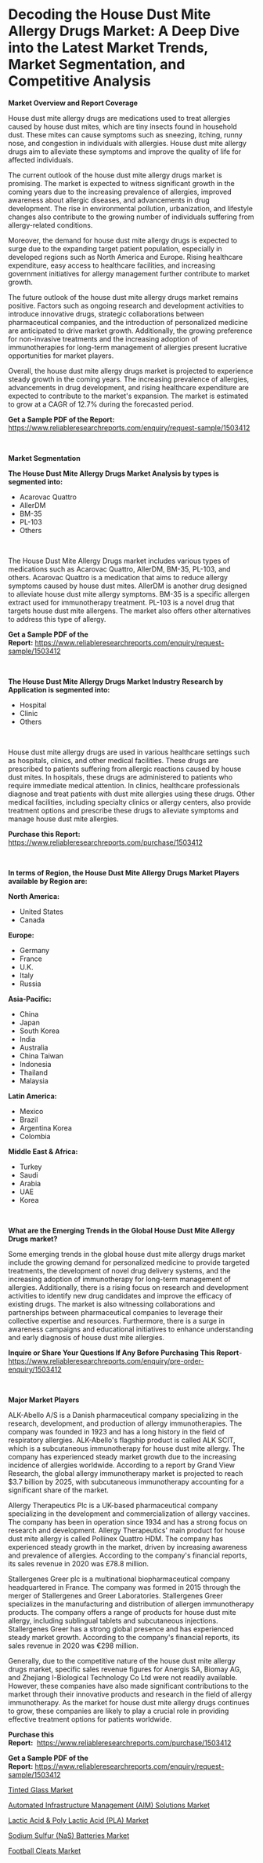 <p><h1>Decoding the House Dust Mite Allergy Drugs Market: A Deep Dive into the Latest Market Trends, Market Segmentation, and Competitive Analysis</h1></p><p><strong>Market Overview and Report Coverage</strong></p>
<p><p>House dust mite allergy drugs are medications used to treat allergies caused by house dust mites, which are tiny insects found in household dust. These mites can cause symptoms such as sneezing, itching, runny nose, and congestion in individuals with allergies. House dust mite allergy drugs aim to alleviate these symptoms and improve the quality of life for affected individuals.</p><p>The current outlook of the house dust mite allergy drugs market is promising. The market is expected to witness significant growth in the coming years due to the increasing prevalence of allergies, improved awareness about allergic diseases, and advancements in drug development. The rise in environmental pollution, urbanization, and lifestyle changes also contribute to the growing number of individuals suffering from allergy-related conditions.</p><p>Moreover, the demand for house dust mite allergy drugs is expected to surge due to the expanding target patient population, especially in developed regions such as North America and Europe. Rising healthcare expenditure, easy access to healthcare facilities, and increasing government initiatives for allergy management further contribute to market growth.</p><p>The future outlook of the house dust mite allergy drugs market remains positive. Factors such as ongoing research and development activities to introduce innovative drugs, strategic collaborations between pharmaceutical companies, and the introduction of personalized medicine are anticipated to drive market growth. Additionally, the growing preference for non-invasive treatments and the increasing adoption of immunotherapies for long-term management of allergies present lucrative opportunities for market players.</p><p>Overall, the house dust mite allergy drugs market is projected to experience steady growth in the coming years. The increasing prevalence of allergies, advancements in drug development, and rising healthcare expenditure are expected to contribute to the market's expansion. The market is estimated to grow at a CAGR of 12.7% during the forecasted period.</p></p>
<p><strong>Get a Sample PDF of the Report:</strong> <a href="https://www.reliableresearchreports.com/enquiry/request-sample/1503412">https://www.reliableresearchreports.com/enquiry/request-sample/1503412</a></p>
<p>&nbsp;</p>
<p><strong>Market Segmentation</strong></p>
<p><strong>The House Dust Mite Allergy Drugs Market Analysis by types is segmented into:</strong></p>
<p><ul><li>Acarovac Quattro</li><li>AllerDM</li><li>BM-35</li><li>PL-103</li><li>Others</li></ul></p>
<p>&nbsp;</p>
<p><p>The House Dust Mite Allergy Drugs market includes various types of medications such as Acarovac Quattro, AllerDM, BM-35, PL-103, and others. Acarovac Quattro is a medication that aims to reduce allergy symptoms caused by house dust mites. AllerDM is another drug designed to alleviate house dust mite allergy symptoms. BM-35 is a specific allergen extract used for immunotherapy treatment. PL-103 is a novel drug that targets house dust mite allergens. The market also offers other alternatives to address this type of allergy.</p></p>
<p><strong>Get a Sample PDF of the Report:</strong>&nbsp;<a href="https://www.reliableresearchreports.com/enquiry/request-sample/1503412">https://www.reliableresearchreports.com/enquiry/request-sample/1503412</a></p>
<p>&nbsp;</p>
<p><strong>The House Dust Mite Allergy Drugs Market Industry Research by Application is segmented into:</strong></p>
<p><ul><li>Hospital</li><li>Clinic</li><li>Others</li></ul></p>
<p>&nbsp;</p>
<p><p>House dust mite allergy drugs are used in various healthcare settings such as hospitals, clinics, and other medical facilities. These drugs are prescribed to patients suffering from allergic reactions caused by house dust mites. In hospitals, these drugs are administered to patients who require immediate medical attention. In clinics, healthcare professionals diagnose and treat patients with dust mite allergies using these drugs. Other medical facilities, including specialty clinics or allergy centers, also provide treatment options and prescribe these drugs to alleviate symptoms and manage house dust mite allergies.</p></p>
<p><strong>Purchase this Report:</strong>&nbsp; <a href="https://www.reliableresearchreports.com/purchase/1503412">https://www.reliableresearchreports.com/purchase/1503412</a></p>
<p>&nbsp;</p>
<p><strong>In terms of Region, the House Dust Mite Allergy Drugs Market Players available by Region are:</strong></p>
<p>
    <p> <strong> North America: </strong>
        <ul>
            <li>United States</li>
            <li>Canada</li>
        </ul>
        </p> 
    <p> <strong> Europe: </strong>
        <ul>
            <li>Germany</li>
            <li>France</li>
            <li>U.K.</li>
            <li>Italy</li>
            <li>Russia</li>
        </ul>
        </p> 
    <p> <strong> Asia-Pacific: </strong>
        <ul>
            <li>China</li>
            <li>Japan</li>
            <li>South Korea</li>
            <li>India</li>
            <li>Australia</li>
            <li>China Taiwan</li>
            <li>Indonesia</li>
            <li>Thailand</li>
            <li>Malaysia</li>
        </ul>
        </p> 
    <p> <strong> Latin America: </strong>
        <ul>
            <li>Mexico</li>
            <li>Brazil</li>
            <li>Argentina Korea</li>
            <li>Colombia</li>
        </ul>
        </p> 
    <p> <strong> Middle East & Africa: </strong>
        <ul>
            <li>Turkey</li>
            <li>Saudi</li>
            <li>Arabia</li>
            <li>UAE</li>
            <li>Korea</li>
        </ul>
    </p>
    </p>
<p>&nbsp;</p>
<p><strong>What are the Emerging Trends in the Global House Dust Mite Allergy Drugs market?</strong></p>
<p><p>Some emerging trends in the global house dust mite allergy drugs market include the growing demand for personalized medicine to provide targeted treatments, the development of novel drug delivery systems, and the increasing adoption of immunotherapy for long-term management of allergies. Additionally, there is a rising focus on research and development activities to identify new drug candidates and improve the efficacy of existing drugs. The market is also witnessing collaborations and partnerships between pharmaceutical companies to leverage their collective expertise and resources. Furthermore, there is a surge in awareness campaigns and educational initiatives to enhance understanding and early diagnosis of house dust mite allergies.</p></p>
<p><strong>Inquire or Share Your Questions If Any Before Purchasing This Report</strong>- <a href="https://www.reliableresearchreports.com/enquiry/pre-order-enquiry/1503412">https://www.reliableresearchreports.com/enquiry/pre-order-enquiry/1503412</a></p>
<p>&nbsp;</p>
<p><strong>Major Market Players</strong></p>
<p><p>ALK-Abello A/S is a Danish pharmaceutical company specializing in the research, development, and production of allergy immunotherapies. The company was founded in 1923 and has a long history in the field of respiratory allergies. ALK-Abello's flagship product is called ALK SCIT, which is a subcutaneous immunotherapy for house dust mite allergy. The company has experienced steady market growth due to the increasing incidence of allergies worldwide. According to a report by Grand View Research, the global allergy immunotherapy market is projected to reach $3.7 billion by 2025, with subcutaneous immunotherapy accounting for a significant share of the market.</p><p>Allergy Therapeutics Plc is a UK-based pharmaceutical company specializing in the development and commercialization of allergy vaccines. The company has been in operation since 1934 and has a strong focus on research and development. Allergy Therapeutics' main product for house dust mite allergy is called Pollinex Quattro HDM. The company has experienced steady growth in the market, driven by increasing awareness and prevalence of allergies. According to the company's financial reports, its sales revenue in 2020 was £78.8 million.</p><p>Stallergenes Greer plc is a multinational biopharmaceutical company headquartered in France. The company was formed in 2015 through the merger of Stallergenes and Greer Laboratories. Stallergenes Greer specializes in the manufacturing and distribution of allergen immunotherapy products. The company offers a range of products for house dust mite allergy, including sublingual tablets and subcutaneous injections. Stallergenes Greer has a strong global presence and has experienced steady market growth. According to the company's financial reports, its sales revenue in 2020 was €298 million.</p><p>Generally, due to the competitive nature of the house dust mite allergy drugs market, specific sales revenue figures for Anergis SA, Biomay AG, and Zhejiang I-Biological Technology Co Ltd were not readily available. However, these companies have also made significant contributions to the market through their innovative products and research in the field of allergy immunotherapy. As the market for house dust mite allergy drugs continues to grow, these companies are likely to play a crucial role in providing effective treatment options for patients worldwide.</p></p>
<p><strong>Purchase this Report:</strong>&nbsp;&nbsp;<a href="https://www.reliableresearchreports.com/purchase/1503412">https://www.reliableresearchreports.com/purchase/1503412</a></p>
<p></p>
<p><strong>Get a Sample PDF of the Report:</strong>&nbsp;<a href="https://www.reliableresearchreports.com/enquiry/request-sample/1503412">https://www.reliableresearchreports.com/enquiry/request-sample/1503412</a></p>
<p><p><a href="https://medium.com/@bhumi.technologiesmumbai/tinted-glass-market-size-growth-forecast-2023-2030-8336927ca526">Tinted Glass Market</a></p><p><a href="https://www.linkedin.com/pulse/automated-infrastructure-management-aim-solutions-market-challenges/">Automated Infrastructure Management (AIM) Solutions Market</a></p><p><a href="https://www.linkedin.com/pulse/lactic-acid-amp-poly-pla-market-size-2023/">Lactic Acid & Poly Lactic Acid (PLA) Market</a></p><p><a href="https://www.linkedin.com/pulse/sodium-sulfur-nas-batteries-market-size-2023-2030-global/">Sodium Sulfur (NaS) Batteries Market</a></p><p><a href="https://medium.com/@christopherbennett19/football-cleats-market-size-growth-forecast-2023-2030-1b3f5949415e">Football Cleats Market</a></p></p>
